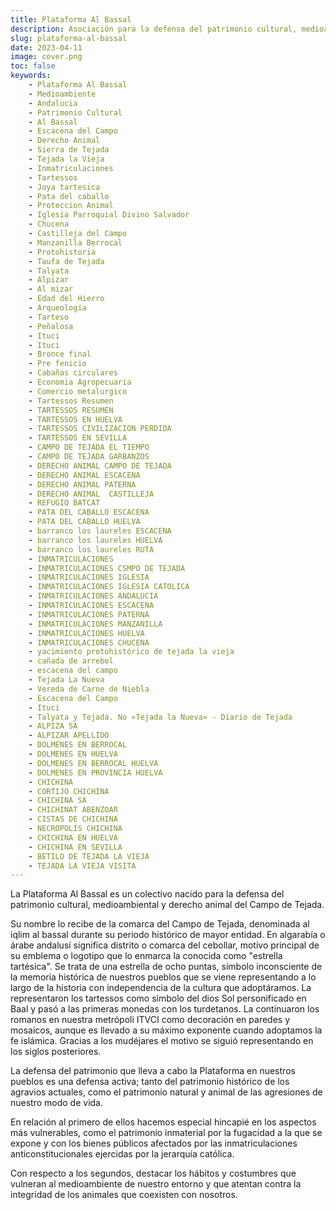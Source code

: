 ```yaml
---
title: Plataforma Al Bassal
description: Asociación para la defensa del patrimonio cultural, medioambiental y derecho animal del Campo y Sierra de Tejada
slug: plataforma-al-bassal
date: 2023-04-11
image: cover.png
toc: false
keywords: 
    - Plataforma Al Bassal
    - Medioambiente
    - Andalucia
    - Patrimonio Cultural
    - Al Bassal
    - Escacena del Campo
    - Derecho Animal
    - Sierra de Tejada
    - Tejada la Vieja
    - Inmatriculaciones
    - Tartessos
    - Joya tartesica
    - Pata del caballo
    - Proteccion Animal
    - Iglesia Parroquial Divino Salvador
    - Chucena
    - Castilleja del Campo
    - Manzanilla Berrocal
    - Protohistoria
    - Taufa de Tejada
    - Talyata
    - Alpizar
    - Al mizar
    - Edad del Hierro
    - Arqueologia
    - Tarteso
    - Peñalosa
    - Ituci
    - Ituci
    - Bronce final
    - Pre fenicio
    - Cabañas circulares
    - Economia Agropecuaria
    - Comercio metalurgico
    - Tartessos Resumen
    - TARTESSOS RESUMEN
    - TARTESSOS EN HUELVA
    - TARTESSOS CIVILIZACION PERDIDA
    - TARTESSOS EN SEVILLA
    - CAMPO DE TEJADA EL TIEMPO
    - CAMPO DE TEJADA GARBANZOS
    - DERECHO ANIMAL CAMPO DE TEJADA
    - DERECHO ANIMAL ESCACENA
    - DERECHO ANIMAL PATERNA
    - DERECHO ANIMAL  CASTILLEJA
    - REFUGIO BATCAT
    - PATA DEL CABALLO ESCACENA
    - PATA DEL CABALLO HUELVA
    - barranco los laureles ESCACENA
    - barranco los laureles HUELVA
    - barranco los laureles RUTA
    - INMATRICULACIONES
    - INMATRICULACIONES CSMPO DE TEJADA
    - INMATRICULACIONES IGLESIA
    - INMATRICULACIONES IGLESIA CATOLICA
    - INMATRICULACIONES ANDALUCIA
    - INMATRICULACIONES ESCACENA
    - INMATRICULACIONES PATERNA
    - INMATRICULACIONES MANZANILLA
    - INMATRICULACIONES HUELVA
    - INMATRICULACIONES CHUCENA
    - yacimiento protohistórico de tejada la vieja
    - cañada de arrebol
    - escacena del campo
    - Tejada La Nueva
    - Vereda de Carne de Niebla
    - Escacena del Campo
    - Ituci
    - Talyata y Tejada. No «Tejada la Nueva» - Diario de Tejada
    - ALPIZA SA
    - ALPIZAR APELLIDO
    - DOLMENES EN BERROCAL
    - DOLMENES EN HUELVA
    - DOLMENES EN BERROCAL HUELVA
    - DOLMENES EN PROVINCIA HUELVA
    - CHICHINA
    - CORTIJO CHICHINA
    - CHICHINA SA
    - CHICHINAT ABENZOAR
    - CISTAS DE CHICHINA
    - NECROPOLIS CHICHINA
    - CHICHINA EN HUELVA
    - CHICHINA EN SEVILLA
    - BETILO DE TEJADA LA VIEJA
    - TEJADA LA VIEJA VISITA
---
```


La Plataforma Al Bassal es un colectivo nacido para la defensa del patrimonio cultural, medioambiental y derecho animal del Campo de Tejada.

Su nombre lo recibe de la comarca del Campo de Tejada, denominada al iqlim al bassal durante su periodo histórico de mayor entidad. En algarabía o árabe andalusí significa distrito o comarca del cebollar, motivo principal de su emblema o logotipo que lo enmarca la conocida como "estrella tartésica". Se trata de una estrella de ocho puntas, símbolo inconsciente de la memoria histórica de nuestros pueblos que se viene representando a lo largo de la historia con independencia de la cultura que adoptáramos. La representaron los tartessos como símbolo del dios Sol personificado en Baal y pasó a las primeras monedas con los turdetanos. La continuaron los romanos en nuestra metrópoli ITVCI como decoración en paredes y mosaicos, aunque es llevado a su máximo exponente cuando adoptamos la fe islámica. Gracias a los mudéjares el motivo se siguió representando en los siglos posteriores.

La defensa del patrimonio que lleva a cabo la Plataforma en nuestros pueblos es una defensa activa; tanto del patrimonio histórico de los agravios actuales, como el patrimonio natural y animal de las agresiones de nuestro modo de vida.

En relación al primero de ellos hacemos especial hincapié en los aspectos más vulnerables, como el patrimonio inmaterial por la fugacidad a la que se expone y con los bienes públicos afectados por las inmatriculaciones anticonstitucionales ejercidas por la jerarquía católica.

Con respecto a los segundos, destacar los hábitos y costumbres que vulneran al medioambiente de nuestro entorno y que atentan contra la integridad de los animales que coexisten con nosotros.